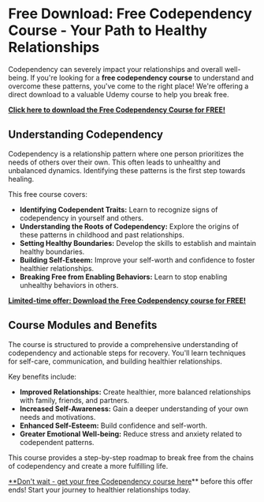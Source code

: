 # Free Download: Free Codependency Course - Your Path to Healthy Relationships

Codependency can severely impact your relationships and overall well-being. If you're looking for a **free codependency course** to understand and overcome these patterns, you've come to the right place! We're offering a direct download to a valuable Udemy course to help you break free.

[**Click here to download the Free Codependency Course for FREE!**](https://udemywork.com/free-codependency-course)

## Understanding Codependency

Codependency is a relationship pattern where one person prioritizes the needs of others over their own. This often leads to unhealthy and unbalanced dynamics. Identifying these patterns is the first step towards healing.

This free course covers:
*   **Identifying Codependent Traits:** Learn to recognize signs of codependency in yourself and others.
*   **Understanding the Roots of Codependency:** Explore the origins of these patterns in childhood and past relationships.
*   **Setting Healthy Boundaries:** Develop the skills to establish and maintain healthy boundaries.
*   **Building Self-Esteem:** Improve your self-worth and confidence to foster healthier relationships.
*   **Breaking Free from Enabling Behaviors:** Learn to stop enabling unhealthy behaviors in others.

[**Limited-time offer: Download the Free Codependency course for FREE!**](https://udemywork.com/free-codependency-course)

## Course Modules and Benefits

The course is structured to provide a comprehensive understanding of codependency and actionable steps for recovery. You'll learn techniques for self-care, communication, and building healthier relationships.

Key benefits include:

*   **Improved Relationships:** Create healthier, more balanced relationships with family, friends, and partners.
*   **Increased Self-Awareness:** Gain a deeper understanding of your own needs and motivations.
*   **Enhanced Self-Esteem:** Build confidence and self-worth.
*   **Greater Emotional Well-being:** Reduce stress and anxiety related to codependent patterns.

This course provides a step-by-step roadmap to break free from the chains of codependency and create a more fulfilling life.

[**Don't wait - get your free Codependency course here](https://udemywork.com/free-codependency-course)** before this offer ends! Start your journey to healthier relationships today.
